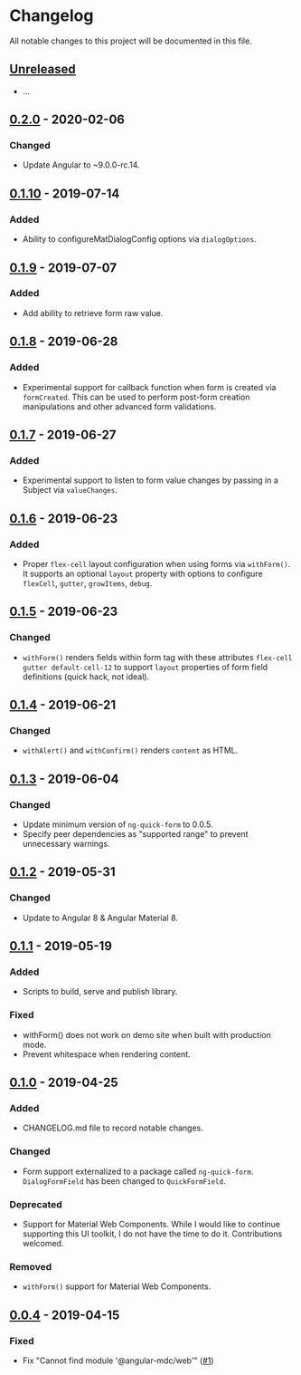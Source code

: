 # Changelog
All notable changes to this project will be documented in this file.

## [Unreleased]

- ...

## [0.2.0] - 2020-02-06

### Changed

- Update Angular to ~9.0.0-rc.14. 

## [0.1.10] - 2019-07-14

### Added

- Ability to configureMatDialogConfig options via `dialogOptions`. 

## [0.1.9] - 2019-07-07

### Added

- Add ability to retrieve form raw value.

## [0.1.8] - 2019-06-28

### Added

- Experimental support for callback function when form is created via `formCreated`. This can be used to perform post-form creation manipulations and other advanced form validations.

## [0.1.7] - 2019-06-27

### Added

- Experimental support to listen to form value changes by passing in a Subject via `valueChanges`. 

## [0.1.6] - 2019-06-23

### Added

- Proper `flex-cell` layout configuration when using forms via `withForm()`. It supports an optional `layout` property with options to configure `flexCell`, `gutter`, `growItems`, `debug`.

## [0.1.5] - 2019-06-23

### Changed

- `withForm()` renders fields within form tag with these attributes `flex-cell gutter default-cell-12` to support `layout` properties of form field definitions (quick hack, not ideal).

## [0.1.4] - 2019-06-21

### Changed

- `withAlert()` and `withConfirm()` renders `content` as HTML.

## [0.1.3] - 2019-06-04

### Changed

- Update minimum version of `ng-quick-form` to 0.0.5.
- Specify peer dependencies as "supported range" to prevent unnecessary warnings.

## [0.1.2] - 2019-05-31

### Changed
- Update to Angular 8 & Angular Material 8.

## [0.1.1] - 2019-05-19

### Added
- Scripts to build, serve and publish library.

### Fixed
- withForm() does not work on demo site when built with production mode.
- Prevent whitespace when rendering content.

## [0.1.0] - 2019-04-25

### Added
- CHANGELOG.md file to record notable changes.

### Changed
- Form support externalized to a package called `ng-quick-form`. `DialogFormField` has been changed to `QuickFormField`.

### Deprecated
- Support for Material Web Components. While I would like to continue supporting this UI toolkit, I do not have the time to do it. Contributions welcomed.

### Removed
- `withForm()` support for Material Web Components.  

## [0.0.4] - 2019-04-15
### Fixed
- Fix "Cannot find module '@angular-mdc/web'" ([#1](kctang/dialog-service#1)) 

[Unreleased]: https://github.com/kctang/dialog-service/compare/v0.2.0...HEAD
[0.2.0]: https://github.com/kctang/dialog-service/compare/v0.1.10...v0.2.0
[0.1.10]: https://github.com/kctang/dialog-service/compare/v0.1.9...v0.1.10
[0.1.9]: https://github.com/kctang/dialog-service/compare/v0.1.8...v0.1.9
[0.1.8]: https://github.com/kctang/dialog-service/compare/v0.1.7...v0.1.8
[0.1.7]: https://github.com/kctang/dialog-service/compare/v0.1.6...v0.1.7
[0.1.6]: https://github.com/kctang/dialog-service/compare/v0.1.5...v0.1.6
[0.1.5]: https://github.com/kctang/dialog-service/compare/v0.1.4...v0.1.5
[0.1.4]: https://github.com/kctang/dialog-service/compare/v0.1.3...v0.1.4
[0.1.3]: https://github.com/kctang/dialog-service/compare/v0.1.2...v0.1.3
[0.1.2]: https://github.com/kctang/dialog-service/compare/v0.1.1...v0.1.2
[0.1.1]: https://github.com/kctang/dialog-service/compare/v0.1.0...v0.1.1
[0.1.0]: https://github.com/kctang/dialog-service/compare/v0.0.4...v0.1.0
[0.0.4]: https://github.com/kctang/dialog-service/releases/tag/v0.0.4
